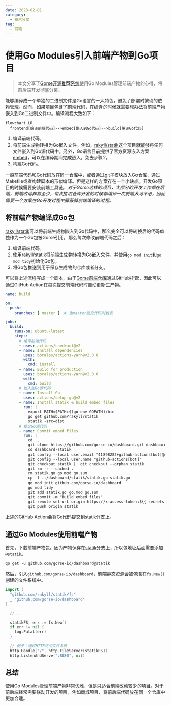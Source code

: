 ```yaml
---
date: 2023-02-01
category:
  - 技术分享
tag:
  - 前端
---
```


# 使用Go Modules引入前端产物到Go项目

> 本文分享了[Gorse开源推荐系统](https://gorse.io/)使用Go Modules管理前端产物的心得，将前后端开发彻底分离。

能够编译成一个单独的二进制文件是Go语言的一大特色，避免了部署时繁琐的依赖管理。然而，如果项目包含了前端代码，在编译的时候就需要想办法将前端产物嵌入到Go二进制文件中。编译流程大致如下：

```mermaid
flowchart LR
  frontend[编译前端代码]-->embed[嵌入到Go代码]-->build[编译Go代码]
```

1. 编译前端代码。
2. 将前端生成物转换为Go嵌入文件。例如，[rakyll/statik](https://github.com/rakyll/statik)这个项目就能够将任何文件嵌入到Go源代码中。另外，Go语言目前提供了官方资源嵌入方案[embed](https://pkg.go.dev/embed)，可以在编译期间完成嵌入，免去步骤2。
3. 构建Go代码。

一般前端代码和Go代码放在同一仓库中，或者通过git子模块放入Go仓库，通过Makefile或者构建脚本的形似编译。但是这样的方案存在一个小缺点，开发Go项目的时候需要安装前端工具链。*对于Gorse这样的项目，大部分的开发工作都在后端，前端改动非常至少，每次拉取仓库开发的时候都编译一次前端大可不必，因此需要一个方案在Go开发过程中屏蔽掉前端编译的过程。*

## 将前端产物编译成Go包

[rakyll/statik](https://github.com/rakyll/statik)可以将前端生成物嵌入到Go代码中，那么完全可以将转换后的代码单独作为一个Go包被Gorse引用。那么每次修改前端代码之后：

1. 编译前端代码。
2. 使用[rakyll/statik](https://github.com/rakyll/statik)将前端生成物转换为Go嵌入文件，并使用`go mod init`和`go mod tidy`初始化Go包。
3. 将Go包推送到用于保存生成物的仓库或者分支。

可以将上述流程写成一个脚本，由于[Gorse前端仓库](https://github.com/gorse-io/dashboard)通过GitHub托管，因此可以通过GitHub Action在每次提交前端代码时自动更新生产物。

```yaml
name: build

on:
  push:
    branches: [ master ]  # 当master提交代码时触发

jobs:
  build:
    runs-on: ubuntu-latest
    steps:
      # 编译前端代码
      - uses: actions/checkout@v2
      - name: Install dependencies
        uses: borales/actions-yarn@v2.0.0
        with:
          cmd: install
      - name: Build for production
        uses: borales/actions-yarn@v2.0.0
        with:
          cmd: build
      # 嵌入到Go源代码
      - name: Install Go
        uses: actions/setup-go@v2
      - name: Install statik & build embed files
        run: |
          export PATH=$PATH:$(go env GOPATH)/bin
          go get github.com/rakyll/statik
          statik -src=dist
      # 提交Go源代码
      - name: Commit embed files
        run: |
          cd ..
          git clone https://github.com/gorse-io/dashboard.git dashboard-statik
          cd dashboard-statik
          git config --local user.email "41898282+github-actions[bot]@users.noreply.github.com"
          git config --local user.name "github-actions[bot]"
          git checkout statik || git checkout --orphan statik
          git rm -r --cached .
          rm statik.go go.mod go.sum
          cp -f ../dashboard/statik/statik.go statik.go
          go mod init github.com/gorse-io/dashboard
          go mod tidy
          git add statik.go go.mod go.sum
          git commit -m "Build embed files"
          git remote set-url origin https://x-access-token:${{ secrets.GITHUB_TOKEN }}@github.com/${{ github.repository }}
          git push origin statik
```

上述的GitHub Action会将Go代码提交到[statik](https://github.com/gorse-io/dashboard/tree/statik)分支上。

## 通过Go Modules使用前端产物

首先，下载前端产物包。因为产物保存在[statik](https://github.com/gorse-io/dashboard/tree/statik)分支上，所以包地址后面需要添加`@statik`。

```
go get -u github.com/gorse-io/dashboard@statik
```

然后，引入`github.com/gorse-io/dashboard`，前端静态资源会被包含在`fs.New()`创建的文件系统中。

```go
import (
  "github.com/rakyll/statik/fs"
  _ "github.com/gorse-io/dashboard"
)

  // ...

  statikFS, err := fs.New()
  if err != nil {
    log.Fatal(err)
  }
  
  // 例子：通过HTTP访问文件系统
  http.Handle("/", http.FileServer(statikFS))
  http.ListenAndServe(":8080", nil)
```

## 总结

使用Go Modules管理前端产物非常优雅，但是只适合前端改动较少的项目。对于前后端经常需要联动开发的项目，例如商城项目，将前后端代码放在同一个仓库中更加合适。
